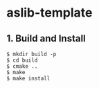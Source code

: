 # aslib-template

## 1. Build and Install

```
$ mkdir build -p
$ cd build
$ cmake ..
$ make
$ make install
```
